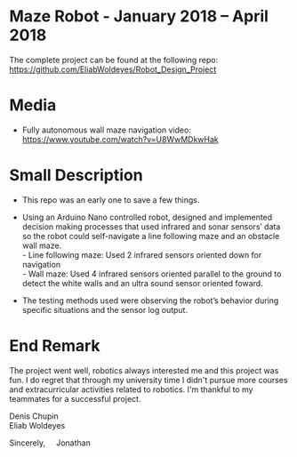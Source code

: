 # Maze Robot - January 2018 – April 2018

The complete project can be found at the following repo:
https://github.com/EliabWoldeyes/Robot_Design_Project

# Media

- Fully autonomous wall maze navigation video: https://www.youtube.com/watch?v=U8WwMDkwHak 

# Small Description

- This repo was an early one to save a few things.

-	Using an Arduino Nano controlled robot, designed and implemented decision making processes that used infrared and sonar sensors’ data so the robot could self-navigate a line following maze and an obstacle wall maze. 
  <br/> - Line following maze: Used 2 infrared sensors oriented down for navigation
  <br/> - Wall maze: Used 4 infrared sensors oriented parallel to the ground to detect the white walls and an ultra sound sensor oriented foward.<br/>
-	The testing methods used were observing the robot’s behavior during specific situations and the sensor log output.

# End Remark

  The project went well, robotics always interested me and this project was fun. I do regret that through my university time I didn't pursue more courses and extracurricular activities related to robotics. I'm thankful to my teammates for a successful project.

   Denis Chupin <br/>
   Eliab Woldeyes <br/>

   Sincerely,
   &nbsp;&nbsp;&nbsp;&nbsp;Jonathan
